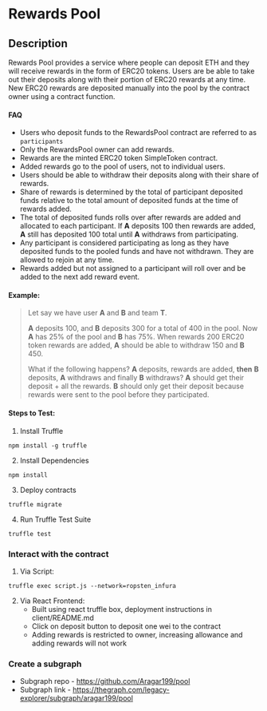 # Rewards Pool
## Description

Rewards Pool provides a service where people can deposit ETH and they will receive rewards in the form of ERC20 tokens. Users are be able to take out their deposits along with their portion of ERC20 rewards at any time. New ERC20 rewards are deposited manually into the pool by the contract owner using a contract function.

#### FAQ

- Users who deposit funds to the RewardsPool contract are referred to as `participants`
- Only the RewardsPool owner can add rewards.
- Rewards are the minted ERC20 token SimpleToken contract.
- Added rewards go to the pool of users, not to individual users.
- Users should be able to withdraw their deposits along with their share of rewards.
- Share of rewards is determined by the total of participant deposited funds relative to the total amount of deposited funds at the time of rewards added.
- The total of deposited funds rolls over after rewards are added and allocated to each participant. If **A** deposits 100 then rewards are added, **A** still has deposited 100 total until **A** withdraws from participating.
- Any participant is considered participating as long as they have deposited funds to the pooled funds and have not withdrawn. They are allowed to rejoin at any time.
- Rewards added but not assigned to a participant will roll over and be added to the next add reward event.
#### Example:

> Let say we have user **A** and **B** and team **T**.
>
> **A** deposits 100, and **B** deposits 300 for a total of 400 in the pool. Now **A** has 25% of the pool and **B** has 75%. When rewards 200 ERC20 token rewards are added, **A** should be able to withdraw 150 and **B** 450.
>
> What if the following happens? **A** deposits, rewards are added, **then** **B** deposits, **A** withdraws and finally **B** withdraws?
> **A** should get their deposit + all the rewards.
> **B** should only get their deposit because rewards were sent to the pool before they participated.

#### Steps to Test:
1. Install Truffle
```
npm install -g truffle
```
2. Install Dependencies
```
npm install
```
3. Deploy contracts
```
truffle migrate
```
4. Run Truffle Test Suite
```
truffle test
```

### Interact with the contract
1. Via Script:
  ```
  truffle exec script.js --network=ropsten_infura
  ```
2. Via React Frontend:
   - Built using react truffle box, deployment instructions in client/README.md
   - Click on deposit button to deposit one wei to the contract
   - Adding rewards is restricted to owner, increasing allowance and adding rewards will not work

### Create a subgraph
- Subgraph repo - https://github.com/Aragar199/pool
- Subgraph link - https://thegraph.com/legacy-explorer/subgraph/aragar199/pool


